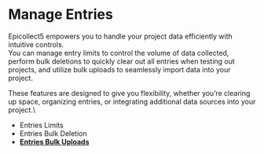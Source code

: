 # Manage Entries

Epicollect5 empowers you to handle your project data efficiently with intuitive controls. \
You can manage entry limits to control the volume of data collected, perform bulk deletions to quickly clear out all entries when testing out projects, and utilize bulk uploads to seamlessly import data into your project.&#x20;

These features are designed to give you flexibility, whether you’re clearing up space, organizing entries, or integrating additional data sources into your project.\


* Entries Limits
* Entries Bulk Deletion
* [**Entries Bulk Uploads**](bulk-uploads.md)
